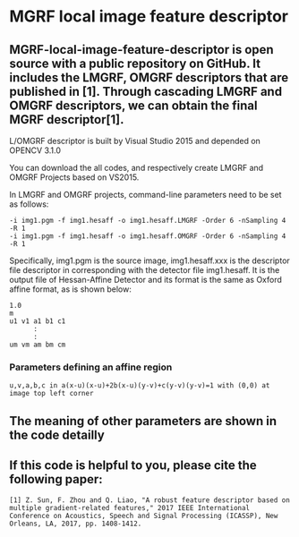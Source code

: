 # MGRF local image feature descriptor

## MGRF-local-image-feature-descriptor is open source with a public repository on GitHub. It includes the LMGRF, OMGRF descriptors that are published in [1]. Through cascading LMGRF and OMGRF descriptors, we can obtain the final MGRF descriptor[1].

L/OMGRF descriptor is built by Visual Studio 2015 and depended on OPENCV 3.1.0

You can download the all codes, and respectively create LMGRF and OMGRF Projects based on VS2015.

In LMGRF and OMGRF projects, command-line parameters need to be set as follows:

    -i img1.pgm -f img1.hesaff -o img1.hesaff.LMGRF -Order 6 -nSampling 4 -R 1
    -i img1.pgm -f img1.hesaff -o img1.hesaff.OMGRF -Order 6 -nSampling 4 -R 1
    
Specifically, img1.pgm is the source image, img1.hesaff.xxx is the descriptor file descriptor in corresponding with the detector file img1.hesaff. It is the output file of Hessan-Affine Detector and its format is the same as Oxford affine format, as is shown below:

    1.0
    m
    u1 v1 a1 b1 c1
          :
          :
    um vm am bm cm

### Parameters defining an affine region

    u,v,a,b,c in a(x-u)(x-u)+2b(x-u)(y-v)+c(y-v)(y-v)=1 with (0,0) at image top left corner
    
## The meaning of other parameters are shown in the code detailly

## If this code is helpful to you, please cite the following paper:

    [1] Z. Sun, F. Zhou and Q. Liao, "A robust feature descriptor based on multiple gradient-related features," 2017 IEEE International   
    Conference on Acoustics, Speech and Signal Processing (ICASSP), New Orleans, LA, 2017, pp. 1408-1412.

